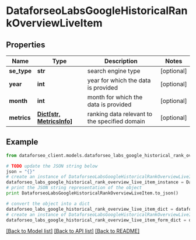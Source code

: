 # DataforseoLabsGoogleHistoricalRankOverviewLiveItem


## Properties

Name | Type | Description | Notes
------------ | ------------- | ------------- | -------------
**se_type** | **str** | search engine type | [optional] 
**year** | **int** | year for which the data is provided | [optional] 
**month** | **int** | month for which the data is provided | [optional] 
**metrics** | [**Dict[str, MetricsInfo]**](MetricsInfo.md) | ranking data relevant to the specified domain | [optional] 

## Example

```python
from dataforseo_client.models.dataforseo_labs_google_historical_rank_overview_live_item import DataforseoLabsGoogleHistoricalRankOverviewLiveItem

# TODO update the JSON string below
json = "{}"
# create an instance of DataforseoLabsGoogleHistoricalRankOverviewLiveItem from a JSON string
dataforseo_labs_google_historical_rank_overview_live_item_instance = DataforseoLabsGoogleHistoricalRankOverviewLiveItem.from_json(json)
# print the JSON string representation of the object
print DataforseoLabsGoogleHistoricalRankOverviewLiveItem.to_json()

# convert the object into a dict
dataforseo_labs_google_historical_rank_overview_live_item_dict = dataforseo_labs_google_historical_rank_overview_live_item_instance.to_dict()
# create an instance of DataforseoLabsGoogleHistoricalRankOverviewLiveItem from a dict
dataforseo_labs_google_historical_rank_overview_live_item_form_dict = dataforseo_labs_google_historical_rank_overview_live_item.from_dict(dataforseo_labs_google_historical_rank_overview_live_item_dict)
```
[[Back to Model list]](../README.md#documentation-for-models) [[Back to API list]](../README.md#documentation-for-api-endpoints) [[Back to README]](../README.md)


